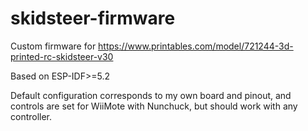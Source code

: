 # skidsteer-firmware

Custom firmware for https://www.printables.com/model/721244-3d-printed-rc-skidsteer-v30

Based on ESP-IDF>=5.2

Default configuration corresponds to my own board and pinout, and controls are set for WiiMote with Nunchuck, but should work with any controller.
